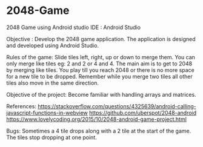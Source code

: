 # 2048-Game
2048 Game using Android studio
IDE : Android Studio

Objective : Develop the 2048 game application. The application is designed and developed using Android Studio. 

Rules of the game:
  Slide tiles left, right, up or down to merge them.
  You can only merge like tiles eg: 2 and 2 or 4 and 4.
  The main aim is to get to 2048 by merging like tiles.
  You play till you reach 2048 or there is no more space for a new tile to be dropped.
  Remember while you merge two tiles all other tiles also move in the same direction.

Objective of the project: Become familiar with handling arrays and matrices. 

References: 
  https://stackoverflow.com/questions/4325639/android-calling-javascript-functions-in-webview
  https://github.com/uberspot/2048-android
  https://www.lovelycoding.org/2015/10/2048-android-game-project.html
  
Bugs: 
 Sometimes a 4 tile drops along with a 2 tile at the start of the game.
 The tiles stop dropping at one point.
 
  
  

